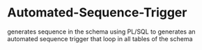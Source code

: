 # Automated-Sequence-Trigger
generates sequence in the schema 
using PL/SQL to generates an automated sequence trigger that loop in all tables of the schema  
